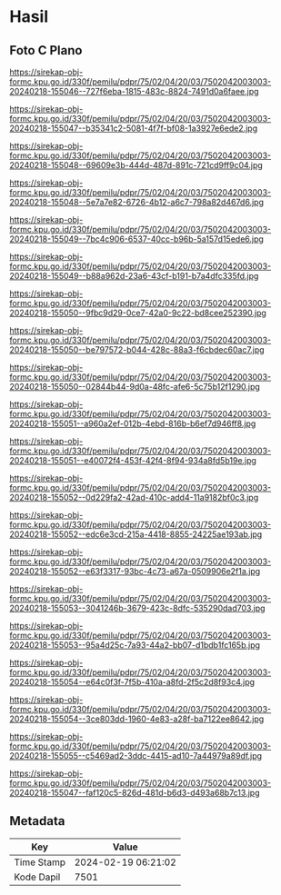 # Hasil

## Foto C Plano

https://sirekap-obj-formc.kpu.go.id/330f/pemilu/pdpr/75/02/04/20/03/7502042003003-20240218-155046--727f6eba-1815-483c-8824-7491d0a6faee.jpg

https://sirekap-obj-formc.kpu.go.id/330f/pemilu/pdpr/75/02/04/20/03/7502042003003-20240218-155047--b35341c2-5081-4f7f-bf08-1a3927e6ede2.jpg

https://sirekap-obj-formc.kpu.go.id/330f/pemilu/pdpr/75/02/04/20/03/7502042003003-20240218-155048--69609e3b-444d-487d-891c-721cd9ff9c04.jpg

https://sirekap-obj-formc.kpu.go.id/330f/pemilu/pdpr/75/02/04/20/03/7502042003003-20240218-155048--5e7a7e82-6726-4b12-a6c7-798a82d467d6.jpg

https://sirekap-obj-formc.kpu.go.id/330f/pemilu/pdpr/75/02/04/20/03/7502042003003-20240218-155049--7bc4c906-6537-40cc-b96b-5a157d15ede6.jpg

https://sirekap-obj-formc.kpu.go.id/330f/pemilu/pdpr/75/02/04/20/03/7502042003003-20240218-155049--b88a962d-23a6-43cf-b191-b7a4dfc335fd.jpg

https://sirekap-obj-formc.kpu.go.id/330f/pemilu/pdpr/75/02/04/20/03/7502042003003-20240218-155050--9fbc9d29-0ce7-42a0-9c22-bd8cee252390.jpg

https://sirekap-obj-formc.kpu.go.id/330f/pemilu/pdpr/75/02/04/20/03/7502042003003-20240218-155050--be797572-b044-428c-88a3-f6cbdec60ac7.jpg

https://sirekap-obj-formc.kpu.go.id/330f/pemilu/pdpr/75/02/04/20/03/7502042003003-20240218-155050--02844b44-9d0a-48fc-afe6-5c75b12f1290.jpg

https://sirekap-obj-formc.kpu.go.id/330f/pemilu/pdpr/75/02/04/20/03/7502042003003-20240218-155051--a960a2ef-012b-4ebd-816b-b6ef7d946ff8.jpg

https://sirekap-obj-formc.kpu.go.id/330f/pemilu/pdpr/75/02/04/20/03/7502042003003-20240218-155051--e40072f4-453f-42f4-8f94-934a8fd5b19e.jpg

https://sirekap-obj-formc.kpu.go.id/330f/pemilu/pdpr/75/02/04/20/03/7502042003003-20240218-155052--0d229fa2-42ad-410c-add4-11a9182bf0c3.jpg

https://sirekap-obj-formc.kpu.go.id/330f/pemilu/pdpr/75/02/04/20/03/7502042003003-20240218-155052--edc6e3cd-215a-4418-8855-24225ae193ab.jpg

https://sirekap-obj-formc.kpu.go.id/330f/pemilu/pdpr/75/02/04/20/03/7502042003003-20240218-155052--e63f3317-93bc-4c73-a67a-0509906e2f1a.jpg

https://sirekap-obj-formc.kpu.go.id/330f/pemilu/pdpr/75/02/04/20/03/7502042003003-20240218-155053--3041246b-3679-423c-8dfc-535290dad703.jpg

https://sirekap-obj-formc.kpu.go.id/330f/pemilu/pdpr/75/02/04/20/03/7502042003003-20240218-155053--95a4d25c-7a93-44a2-bb07-d1bdb1fc165b.jpg

https://sirekap-obj-formc.kpu.go.id/330f/pemilu/pdpr/75/02/04/20/03/7502042003003-20240218-155054--e64c0f3f-7f5b-410a-a8fd-2f5c2d8f93c4.jpg

https://sirekap-obj-formc.kpu.go.id/330f/pemilu/pdpr/75/02/04/20/03/7502042003003-20240218-155054--3ce803dd-1960-4e83-a28f-ba7122ee8642.jpg

https://sirekap-obj-formc.kpu.go.id/330f/pemilu/pdpr/75/02/04/20/03/7502042003003-20240218-155055--c5469ad2-3ddc-4415-ad10-7a44979a89df.jpg

https://sirekap-obj-formc.kpu.go.id/330f/pemilu/pdpr/75/02/04/20/03/7502042003003-20240218-155047--faf120c5-826d-481d-b6d3-d493a68b7c13.jpg


## Metadata

| Key        | Value               |
| ---------- | ------------------- |
| Time Stamp | 2024-02-19 06:21:02 |
| Kode Dapil | 7501                |



